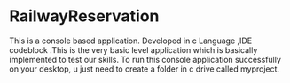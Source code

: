 # RailwayReservation
This is a console based application. Developed in c Language ,IDE codeblock .This is the very basic level application which is basically implemented to test our skills.
To run this console application successfully on your desktop, u just need to create a folder in c drive called myproject.
